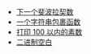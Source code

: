 - [下一个斐波拉契数](/algorithm/next-fibonacci-number.md)
- [一个字符串包裹函数](/algorithm/a-word-wrap-functionality.md)
- [打印 100 以内的素数](/algorithm/prime-numbers-from-1-to-100.md)
- [二进制空白](/algorithm/binary-gap.md)